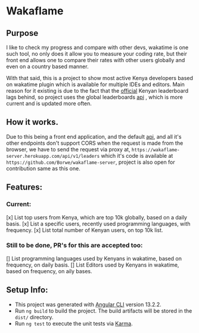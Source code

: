 # Wakaflame

## Purpose
I like to check my progress and compare with other devs, wakatime is one such tool, no only does it allow you to measure your coding rate, but their front end allows one to compare their rates with other users globally and even on a country based manner.

With that said, this is a project to show most active Kenya developers based on wakatime plugin which is available for multiple IDEs and editors. Main reason for it existing is due to the fact that the [official](https://wakatime.com/leaders?country_code=KE) Kenyan leaderboard lags behind, so project uses the global leaderboards [api](https://wakatime.com/api/v1/leaders) , which is more current and is updated more often.

## How it works.
Due to this being a front end application, and the default [api](https://wakatime.com/api/v1/leaders), and all it's other endpoints don't support CORS when the request is made from the browser, we have to send the request via proxy at, `https://wakaflame-server.herokuapp.com/api/v1/leaders` which it's code is available at `https://github.com/Borwe/wakaflame-server`, project is also open for contribution same as this one.

## Features:

### Current:
 [x] List top users from Kenya, which are top 10k globally, based on a daily basis.
 [x] List a specific users, recently used programming languages, with frequency.
 [x] List total number of Kenyan users, on top 10k list.

### Still to be done, PR's for this are accepted too:
 [] List programming languages used by Kenyans in wakatime, based on frequency, on daily basis.
 [] List Editors used by Kenyans in wakatime, based on frequency, on aily bases.

## Setup Info:

- This project was generated with [Angular CLI](https://github.com/angular/angular-cli) version 13.2.2.
- Run `ng build` to build the project. The build artifacts will be stored in the `dist/` directory.
- Run `ng test` to execute the unit tests via [Karma](https://karma-runner.github.io).

